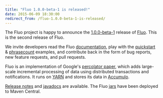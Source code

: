 ```yaml
---
title: "Fluo 1.0.0-beta-1 is released!"
date: 2015-06-09 18:30:00
redirect_from: /fluo-1.0.0-beta-1-is-released/
---
```

The Fluo project is happy to announce the [1.0.0-beta-1] release of [Fluo].  This is the second 
release of Fluo.

We invite developers read the Fluo [documentation], play with the [quickstart] & [phrasecount] 
examples, and contribute back in the form of bug reports, new feature requests, and pull requests.

Fluo is an implementation of Google's [percolator paper][paper], which adds large-scale incremental 
processing of data using distributed transactions and notifications. It runs on [YARN] and stores its 
data in [Accumulo]. 

[Release notes][notes] and [javadocs] are available.  The Fluo [jars] have been deployed to 
Maven Central.

[1.0.0-beta-1]: /release/fluo-1.0.0-beta-1/
[Fluo]: https://github.com/fluo-io/fluo
[documentation]: /docs/fluo/1.0.0-beta-1/
[quickstart]: https://github.com/fluo-io/fluo-quickstart
[phrasecount]: https://github.com/fluo-io/phrasecount
[YARN]: http://hadoop.apache.org/docs/r2.5.1/hadoop-yarn/hadoop-yarn-site/YARN.html
[Accumulo]: https://accumulo.apache.org/
[notes]: /release-notes/fluo-1.0.0-beta-1/
[jars]: http://search.maven.org/#search%7Cga%7C1%7Cfluo
[paper]: http://research.google.com/pubs/pub36726.html
[javadocs]: /apidocs/fluo/1.0.0-beta-1/
